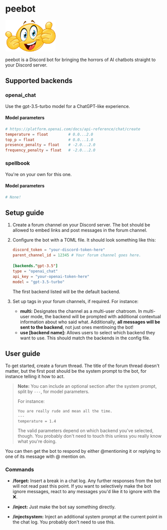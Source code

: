 # peebot

<img src="peebot.png" height="100" alt="peebot">

peebot is a Discord bot for bringing the horrors of AI chatbots straight to your Discord server.

## Supported backends

### openai_chat

Use the gpt-3.5-turbo model for a ChatGPT-like experience.

#### Model parameters

```toml
# https://platform.openai.com/docs/api-reference/chat/create
temperature = float         # 0.0...2.0
top_p = float               # 0.0...1.0
presence_penalty = float    # -2.0...2.0
frequency_penalty = float   # -2.0...2.0
```

### spellbook

You're on your own for this one.

#### Model parameters

```toml
# None!
```

## Setup guide

1. Create a forum channel on your Discord server. The bot should be allowed to embed links and post messages in the forum channel.

1. Configure the bot with a TOML file. It should look something like this:

    ```toml
    discord_token = "your-discord-token-here"
    parent_channel_id = 12345 # Your forum channel goes here.

    [backends."gpt-3.5"]
    type = "openai_chat"
    api_key = "your-openai-token-here"
    model = "gpt-3.5-turbo"
    ```

    The first backend listed will be the default backend.

1. Set up tags in your forum channels, if required. For instance:

    - **multi:** Designates the channel as a multi-user chatroom. In multi-user mode, the backend will be prompted with additional contextual information about who said what. Additionally, **all messages will be sent to the backend**, not just ones mentinoing the bot!
    - **use [backend name]:** Allows users to select which backend they want to use. This should match the backends in the config file.

## User guide

To get started, create a forum thread. The title of the forum thread doesn't matter, but the first post should be the system prompt to the bot, for instance telling it how to act.

> **Note:** You can include an optional section after the system prompt, split by `---`, for model parameters.
>
> For instance:
>
> ```
> You are really rude and mean all the time.
> ---
> temperature = 1.4
> ```
>
> The valid parameters depend on which backend you've selected, though. You probably don't need to touch this unless you really know what you're doing.

You can then get the bot to respond by either @mentioning it or replying to one of its message with @ mention on.

### Commands

-   **/forget:** Insert a break in a chat log. Any further responses from the bot will not read past this point. If you want to selectively make the bot ignore messages, react to any messages you'd like it to ignore with the ❌.

-   **/inject:** Just make the bot say something directly.

-   **/injectsystem:** Inject an additional system prompt at the current point in the chat log. You probably don't need to use this.
